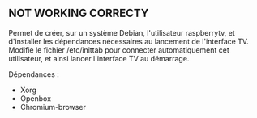 NOT WORKING CORRECTY
-------------------------

Permet de créer, sur un système Debian, l'utilisateur raspberrytv, et d'installer les dépendances nécessaires au lancement de l'interface TV.
Modifie le fichier /etc/inittab pour connecter automatiquement cet utilisateur, et ainsi lancer l'interface TV au démarrage.

Dépendances :
* Xorg
* Openbox
* Chromium-browser
